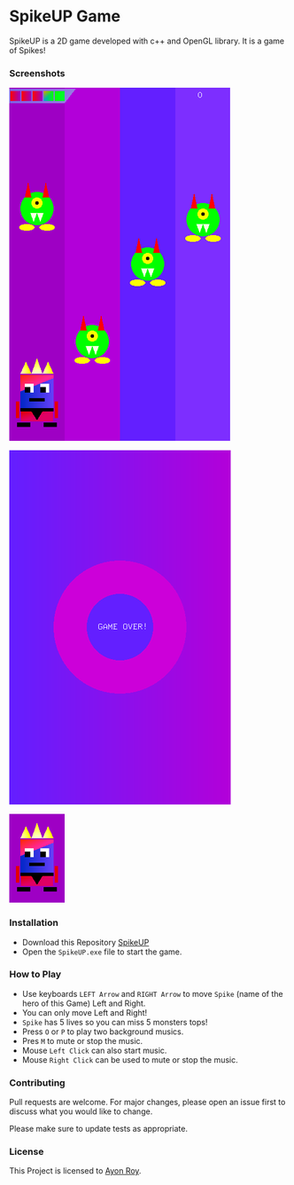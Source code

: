 # SpikeUP Game

SpikeUP is a 2D game developed with c++ and OpenGL library. It is a game of Spikes!

### Screenshots
![SpikeUP](https://raw.githubusercontent.com/royayon/SpikeUP/master/Screenshots/GamePlay.png "GamePlay")

![SpikeUP](https://raw.githubusercontent.com/royayon/SpikeUP/master/Screenshots/Gameover.png "GameOVER")

![Spike](https://raw.githubusercontent.com/royayon/SpikeUP/master/Screenshots/Spike.png "SPIKE")


### Installation

* Download this Repository [SpikeUP](https://github.com/royayon/SpikeUP/)
* Open the `SpikeUP.exe` file to start the game.



### How to Play

* Use keyboards `LEFT Arrow` and `RIGHT Arrow` to move `Spike` (name of the hero of this Game) Left and Right.
* You can only move Left and Right!
* `Spike` has 5 lives so you can miss 5 monsters tops!
* Press `O` or `P` to play two background musics.
* Pres `M` to mute or stop the music.
* Mouse `Left Click` can also start music.
* Mouse `Right Click` can be used to mute or stop the music.

### Contributing
Pull requests are welcome. For major changes, please open an issue first to discuss what you would like to change.

Please make sure to update tests as appropriate.

### License
This Project is licensed to [Ayon Roy](https://github.com/royayon/).
